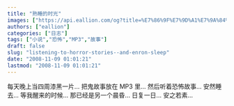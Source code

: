 ```yaml
---
title: "熟睡的时光"
images: ["https://api.eallion.com/og?title=%E7%86%9F%E7%9D%A1%E7%9A%84%E6%97%B6%E5%85%89"]
authors: ["eallion"]
categories: ["日志"]
tags: ["小说","恐怖","MP3","故事"]
draft: false
slug: "listening-to-horror-stories--and-enron-sleep"
date: "2008-11-09 01:01:21"
lastmod: "2008-11-09 01:01:21"
---
```


每天晚上当四周漆黑一片...
把鬼故事放在 MP3 里...
然后听着恐怖故事...
安然睡去...
等我醒来的时候...
那已经是另一个晨昏...
日复一日...
安之若素...
